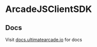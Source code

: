 # ArcadeJSClientSDK

## Docs

Visit [docs.ultimatearcade.io](https://docs.ultimatearcade.io) for docs
